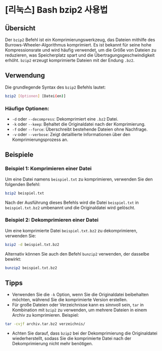 # [리눅스] Bash bzip2 사용법

## Übersicht
Der `bzip2` Befehl ist ein Komprimierungswerkzeug, das Dateien mithilfe des Burrows-Wheeler-Algorithmus komprimiert. Es ist bekannt für seine hohe Kompressionsrate und wird häufig verwendet, um die Größe von Dateien zu reduzieren, was Speicherplatz spart und die Übertragungsgeschwindigkeit erhöht. `bzip2` erzeugt komprimierte Dateien mit der Endung `.bz2`.

## Verwendung
Die grundlegende Syntax des `bzip2` Befehls lautet:

```bash
bzip2 [Optionen] [Datei(en)]
```

### Häufige Optionen:
- `-d` oder `--decompress`: Dekomprimiert eine `.bz2` Datei.
- `-k` oder `--keep`: Behaltet die Originaldatei nach der Komprimierung.
- `-f` oder `--force`: Überschreibt bestehende Dateien ohne Nachfrage.
- `-v` oder `--verbose`: Zeigt detaillierte Informationen über den Komprimierungsprozess an.

## Beispiele
### Beispiel 1: Komprimieren einer Datei
Um eine Datei namens `beispiel.txt` zu komprimieren, verwenden Sie den folgenden Befehl:

```bash
bzip2 beispiel.txt
```

Nach der Ausführung dieses Befehls wird die Datei `beispiel.txt` in `beispiel.txt.bz2` umbenannt und die Originaldatei wird gelöscht.

### Beispiel 2: Dekomprimieren einer Datei
Um eine komprimierte Datei `beispiel.txt.bz2` zu dekomprimieren, verwenden Sie:

```bash
bzip2 -d beispiel.txt.bz2
```

Alternativ können Sie auch den Befehl `bunzip2` verwenden, der dasselbe bewirkt:

```bash
bunzip2 beispiel.txt.bz2
```

## Tipps
- Verwenden Sie die `-k` Option, wenn Sie die Originaldatei beibehalten möchten, während Sie die komprimierte Version erstellen.
- Für große Dateien oder Verzeichnisse kann es sinnvoll sein, `tar` in Kombination mit `bzip2` zu verwenden, um mehrere Dateien in einem Archiv zu komprimieren. Beispiel:

```bash
tar -cvjf archiv.tar.bz2 verzeichnis/
```

- Achten Sie darauf, dass `bzip2` bei der Dekomprimierung die Originaldatei wiederherstellt, sodass Sie die komprimierte Datei nach der Dekomprimierung nicht mehr benötigen.